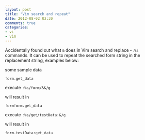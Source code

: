 ```yaml
---
layout: post
title: "Vim search and repeat"
date: 2012-08-02 02:30
comments: true
categories: 
- vi
- vim
---
```


Accidentally found out what `&` does in Vim search and replace `~:%s` commands.
It can be used to repeat the searched form string in the replacement string, examples below:

some sample data

    form.get_data

execute `:%s/form/&&/g`

will result in 

    formform.get_data

execute `:%s/get/testData:&/g`

will result in 

    form.testData:get_data
